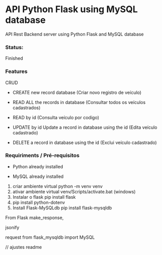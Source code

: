 # API Python Flask using MySQL database
API Rest Backend server using Python Flask and MySQL database


### Status:
Finished


### Features
CRUD

* CREATE new record database
(Criar novo registro de veículo)

* READ ALL  the records in database
(Consultar todos os veículos cadastrados)

* READ by id
(Consulta veículo por codigo)

* UPDATE by id  Update a record in database using the id
(Edita veículo cadastrado)

* DELETE a record in database using the id
(Exclui veículo cadastrado)


### Requiriments / Pré-requisitos
* Python already installed

* MySQL already installed



1. criar ambiente virtual
python -m venv venv
2. ativar ambiente virtual
venv/Scripts/activate.bat (windows)
3. Instalar o flask
pip install flask
4. pip install python-dotenv
5. Install Flask-MySQLdb
pip install flask-mysqldb


From Flask
make_response,

jsonify

request
from flask_mysqldb import MySQL

// ajustes readme
